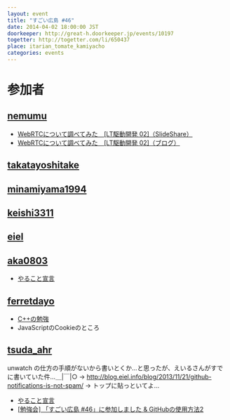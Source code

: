 ```yaml
---
layout: event
title: "すごい広島 #46"
date: 2014-04-02 18:00:00 JST
doorkeeper: http://great-h.doorkeeper.jp/events/10197
togetter: http://togetter.com/li/650437
place: itarian_tomate_kamiyacho
categories: events
---
```


# 参加者


## [nemumu](https://github.com/nemumu)

* [WebRTCについて調べてみた　[LT駆動開発 02]（SlideShare）](http://www.slideshare.net/nemumu/webrtclt-02)
* [WebRTCについて調べてみた　[LT駆動開発 02]（ブログ）](http://nemumu.hateblo.jp/entry/2014/04/10/001852)


## [takatayoshitake](http://twitter.com/takatayoshitake)


## [minamiyama1994](https://github.com/minamiyama1994)


## [keishi3311](https://github.com/keishi3311)


## [eiel](http://eiel.info/)


## [aka0803](https://github.com/aka0803)

* [やること宣言](https://github.com/great-h/great-h.github.io/issues/797)


## [ferretdayo](https://github.com/ferretdayo)

* [C++の勉強](http://www.asahi-net.or.jp/~yf8k-kbys/newcpp9.html)
* JavaScriptのCookieのところ

## [tsuda_ahr](http://twitter.com/tsuda_ahr)

unwatch の仕方の手順がないから書いとくか…と思ったが、えいるさんがすでに書いていた件…＿|￣|○ -> http://blog.eiel.info/blog/2013/11/21/github-notifications-is-not-spam/ -> トップに貼っといてよ…

* [やること宣言](https://github.com/great-h/great-h.github.io/issues/803)
* [\[勉強会\] 「すごい広島 #46」に参加しました & GitHubの使用方法2](http://ooltcloud.expressweb.jp/201404/article_03011453.html)
